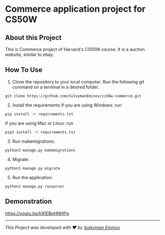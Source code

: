 # Commerce application project for CS50W

## About this Project
This is Commerce project of Harvard's CS50W course. It is a auction website, similar to ebay.

## How To Use
1. Clone the repository to your local computer.
Run the following git command on a terminal in a desired folder. 
```
git clone https://github.com/SuleymanEminov/cs50w-commerce.git
```
2. Install the requirements
If you are using Windows:
run 
``` 
pip install -r requirements.txt
```
If you are using Mac or Linux:
run
```
pip3 install -r requirements.txt
```
3. Run makemigrations: 
```
python3 manage.py makemigrations
```
4. Migrate: 
```
python3 manage.py migrate
```
5. Run the application: 
```
python3 manage.py runserver
```

## Demonstration
https://youtu.be/k91EBpHNHPg

---

_This Project was developed with ❤️ by [Suleyman Eminov](https://www.linkedin.com/in/suleyman-eminov/)_